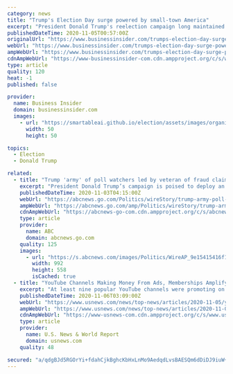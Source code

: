 ```yaml
---
category: news
title: "Trump's Election Day surge powered by small-town America"
excerpt: "President Donald Trump's reelection campaign long maintained there were thousands of new supporters tucked into rural, red pockets of the country who would come out and vote for the president when asked."
publishedDateTime: 2020-11-05T00:57:00Z
originalUrl: "https://www.businessinsider.com/trumps-election-day-surge-powered-by-small-town-america-2020-11"
webUrl: "https://www.businessinsider.com/trumps-election-day-surge-powered-by-small-town-america-2020-11"
ampWebUrl: "https://www.businessinsider.com/trumps-election-day-surge-powered-by-small-town-america-2020-11?amp"
cdnAmpWebUrl: "https://www-businessinsider-com.cdn.ampproject.org/c/s/www.businessinsider.com/trumps-election-day-surge-powered-by-small-town-america-2020-11?amp"
type: article
quality: 120
heat: -1
published: false

provider:
  name: Business Insider
  domain: businessinsider.com
  images:
    - url: "https://smartableai.github.io/election/assets/images/organizations/businessinsider.com-50x50.jpg"
      width: 50
      height: 50

topics:
  - Election
  - Donald Trump

related:
  - title: "Trump 'army' of poll watchers led by veteran of fraud claims"
    excerpt: "President Donald Trump’s campaign is poised to deploy an “army” of volunteers and paid staff on Tuesday to watch elections precincts in Democratic-leaning areas"
    publishedDateTime: 2020-11-03T04:15:00Z
    webUrl: "https://abcnews.go.com/Politics/wireStory/trump-army-poll-watchers-led-veteran-fraud-claims-73982297"
    ampWebUrl: "https://abcnews.go.com/amp/Politics/wireStory/trump-army-poll-watchers-led-veteran-fraud-claims-73982297"
    cdnAmpWebUrl: "https://abcnews-go-com.cdn.ampproject.org/c/s/abcnews.go.com/amp/Politics/wireStory/trump-army-poll-watchers-led-veteran-fraud-claims-73982297"
    type: article
    provider:
      name: ABC
      domain: abcnews.go.com
    quality: 125
    images:
      - url: "https://s.abcnews.com/images/Politics/WireAP_9e15415416f1452f9a81d63779b0dc5f_16x9_992.jpg"
        width: 992
        height: 558
        isCached: true
  - title: "YouTube Channels Making Money From Ads, Memberships Amplify Trump Voting Fraud Claims"
    excerpt: "At least nine popular YouTube channels were promoting on Thursday debunked accusations about voting fraud in the U.S. presidential race, conspiratorial content that could jeopardize advertising and memberships revenue they get from the video service."
    publishedDateTime: 2020-11-06T03:09:00Z
    webUrl: "https://www.usnews.com/news/top-news/articles/2020-11-05/youtube-channels-making-money-from-ads-memberships-amplify-trump-voting-fraud-claims"
    ampWebUrl: "https://www.usnews.com/news/top-news/articles/2020-11-05/youtube-channels-making-money-from-ads-memberships-amplify-trump-voting-fraud-claims?context=amp"
    cdnAmpWebUrl: "https://www-usnews-com.cdn.ampproject.org/c/s/www.usnews.com/news/top-news/articles/2020-11-05/youtube-channels-making-money-from-ads-memberships-amplify-trump-voting-fraud-claims?context=amp"
    type: article
    provider:
      name: U.S. News & World Report
      domain: usnews.com
    quality: 48

secured: "a/qdgBJd5RGOrYi+fdahCjkBghcKbHxLnMo9AedqdLvsBAESQm6dDiDJ9iuW+GRHTfI05rD1Jow9KcIb7Gd9nB/OQS/pkNxNiJfQ6uluR2KEo09iIdTvTelDY0CMu1KCK9TwrIeav0023SoYZw1AlQw5vqXjjKtqjnSeVhflMY9enTk+sluizP7y7wLm9X/iXKXKtXNREKVnrPPrFY0x5NrhXfOWdSEdXiUIchd12ls4cqA+Iif1o3v2sVZbrqDn+ndasOpVPDfvI74872T20a3U/HYILAgRa2lX9h0HaJ4JTjzzZjI7rwg1+HCcoxmjAAhbb2yC6fLsPtjP2ISnSebsVoE/KeTG/hzcatX/ZPc=;k0KOU6HBQyEjGrAOY4N9RA=="
---
```


